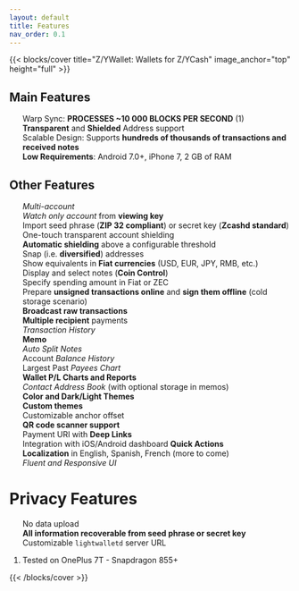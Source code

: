 ```yaml
---
layout: default
title: Features
nav_order: 0.1
---
```

<style type="text/css">
ul {
  list-style-type: none;
}
</style>

{{< blocks/cover title="Z/YWallet: Wallets for Z/YCash" image_anchor="top" height="full" >}}

## Main Features

- Warp Sync: **PROCESSES ~10 000 BLOCKS PER SECOND** (1) 
- **Transparent** and **Shielded** Address support
- Scalable Design: Supports **hundreds of thousands of transactions and received notes**
- **Low Requirements**: Android 7.0+, iPhone 7, 2 GB of RAM

## Other Features

- *Multi-account*
- *Watch only account* from **viewing key**
- Import seed phrase (**ZIP 32 compliant**) or secret key (**Zcashd standard**)
- One-touch transparent account shielding
- **Automatic shielding** above a configurable threshold
- Snap (i.e. **diversified**) addresses 
- Show equivalents in **Fiat currencies** (USD, EUR, JPY, RMB, etc.)
- Display and select notes (**Coin Control**)
- Specify spending amount in Fiat or ZEC
- Prepare **unsigned transactions online** and **sign them offline** (cold storage scenario)
- **Broadcast raw transactions**
- **Multiple recipient** payments
- *Transaction History*
- **Memo**
- *Auto Split Notes*
- Account *Balance History*
- Largest Past *Payees Chart*
- **Wallet P/L Charts and Reports**
- *Contact Address Book* (with optional storage in memos)
- **Color and Dark/Light Themes**
- **Custom themes**
- Customizable anchor offset
- **QR code scanner support**
- Payment URI with **Deep Links**
- Integration with iOS/Android dashboard **Quick Actions**
- **Localization** in English, Spanish, French (more to come)
- *Fluent and Responsive UI*

# Privacy Features

- No data upload
- **All information recoverable from seed phrase or secret key**
- Customizable `lightwalletd` server URL

1. Tested on OnePlus 7T - Snapdragon 855+

{{< /blocks/cover >}}